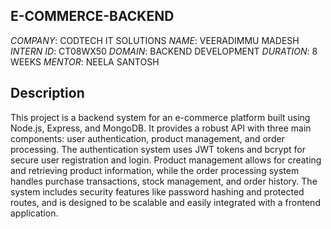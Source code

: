 E-COMMERCE-BACKEND
--------------------

*COMPANY*: CODTECH IT SOLUTIONS
*NAME*: VEERADIMMU MADESH
*INTERN ID*: CT08WX50
*DOMAIN*: BACKEND DEVELOPMENT
*DURATION*: 8 WEEKS
*MENTOR*: NEELA SANTOSH

Description
------------

This project is a backend system for an e-commerce platform built using Node.js, Express, and MongoDB. It provides a robust API with three main components: user authentication, product management, and order processing. The authentication system uses JWT tokens and bcrypt for secure user registration and login. Product management allows for creating and retrieving product information, while the order processing system handles purchase transactions, stock management, and order history. The system includes security features like password hashing and protected routes, and is designed to be scalable and easily integrated with a frontend application.

